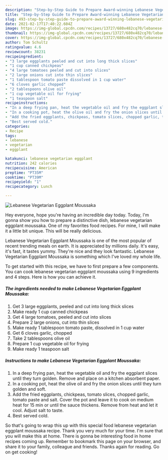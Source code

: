 ```yaml
---
description: "Step-by-Step Guide to Prepare Award-winning Lebanese Vegetarian Eggplant Moussaka"
title: "Step-by-Step Guide to Prepare Award-winning Lebanese Vegetarian Eggplant Moussaka"
slug: 493-step-by-step-guide-to-prepare-award-winning-lebanese-vegetarian-eggplant-moussaka
date: 2021-02-17T17:40:22.604Z
image: https://img-global.cpcdn.com/recipes/13727/680x482cq70/lebanese-vegetarian-eggplant-moussaka-recipe-main-photo.jpg
thumbnail: https://img-global.cpcdn.com/recipes/13727/680x482cq70/lebanese-vegetarian-eggplant-moussaka-recipe-main-photo.jpg
cover: https://img-global.cpcdn.com/recipes/13727/680x482cq70/lebanese-vegetarian-eggplant-moussaka-recipe-main-photo.jpg
author: Tom Schultz
ratingvalue: 4.6
reviewcount: 38231
recipeingredient:
- "3 large eggplants peeled and cut into long thick slices"
- "1 cup canned chickpeas"
- "4 large tomatoes peeled and cut into slices"
- "2 large onions cut into thin slices"
- "1 tablespoon tomato paste dissolved in 1 cup water"
- "6 cloves garlic chopped"
- "2 tablespoons olive oil"
- "1 cup vegetable oil for frying"
- "1 teaspoon salt"
recipeinstructions:
- "In a deep frying pan, heat the vegetable oil and fry the eggplant slices until they turn golden. Remove and place on a kitchen absorbent paper."
- "In a cooking pot, heat the olive oil and fry the onion slices until they turn golden and soft."
- "Add the fried eggplants, chickpeas, tomato slices, chopped garlic, tomato paste and salt. Cover the pot and leave it to cook on medium heat for 15 min or until the sauce thickens. Remove from heat and let it cool. Adjust salt to taste."
- "Best served cold."
categories:
- Recipe
tags:
- lebanese
- vegetarian
- eggplant

katakunci: lebanese vegetarian eggplant 
nutrition: 242 calories
recipecuisine: American
preptime: "PT35M"
cooktime: "PT39M"
recipeyield: "1"
recipecategory: Lunch

---
```



![Lebanese Vegetarian Eggplant Moussaka](https://img-global.cpcdn.com/recipes/13727/680x482cq70/lebanese-vegetarian-eggplant-moussaka-recipe-main-photo.jpg)

Hey everyone, hope you're having an incredible day today. Today, I'm gonna show you how to prepare a distinctive dish, lebanese vegetarian eggplant moussaka. One of my favorites food recipes. For mine, I will make it a little bit unique. This will be really delicious.

Lebanese Vegetarian Eggplant Moussaka is one of the most popular of recent trending meals on earth. It is appreciated by millions daily. It's easy, it's fast, it tastes yummy. They're nice and they look fantastic. Lebanese Vegetarian Eggplant Moussaka is something which I've loved my whole life.




To get started with this recipe, we have to first prepare a few components. You can cook lebanese vegetarian eggplant moussaka using 9 ingredients and 4 steps. Here is how you can achieve it.

<!--inarticleads1-->

##### The ingredients needed to make Lebanese Vegetarian Eggplant Moussaka:

1. Get 3 large eggplants, peeled and cut into long thick slices
1. Make ready 1 cup canned chickpeas
1. Get 4 large tomatoes, peeled and cut into slices
1. Prepare 2 large onions, cut into thin slices
1. Make ready 1 tablespoon tomato paste, dissolved in 1 cup water
1. Get 6 cloves garlic, chopped
1. Take 2 tablespoons olive oil
1. Prepare 1 cup vegetable oil for frying
1. Make ready 1 teaspoon salt




<!--inarticleads2-->

##### Instructions to make Lebanese Vegetarian Eggplant Moussaka:

1. In a deep frying pan, heat the vegetable oil and fry the eggplant slices until they turn golden. Remove and place on a kitchen absorbent paper.
1. In a cooking pot, heat the olive oil and fry the onion slices until they turn golden and soft.
1. Add the fried eggplants, chickpeas, tomato slices, chopped garlic, tomato paste and salt. Cover the pot and leave it to cook on medium heat for 15 min or until the sauce thickens. Remove from heat and let it cool. Adjust salt to taste.
1. Best served cold.




So that's going to wrap this up with this special food lebanese vegetarian eggplant moussaka recipe. Thank you very much for your time. I'm sure that you will make this at home. There is gonna be interesting food in home recipes coming up. Remember to bookmark this page on your browser, and share it to your family, colleague and friends. Thanks again for reading. Go on get cooking!
